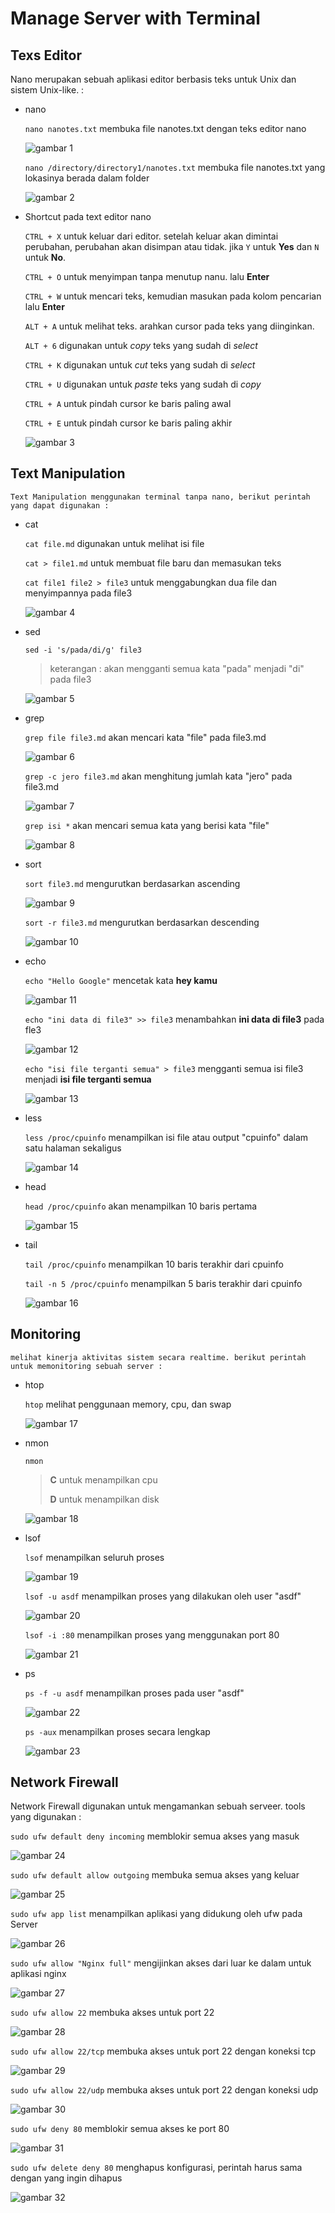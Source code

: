 # Manage Server with Terminal

## Texs Editor

  Nano merupakan sebuah aplikasi editor berbasis teks untuk Unix dan sistem Unix-like. :

-   nano

    `nano nanotes.txt` membuka file nanotes.txt dengan teks editor nano

    ![gambar 1](assets/nanotxt.png)

    `nano /directory/directory1/nanotes.txt` membuka file nanotes.txt yang lokasinya berada dalam folder

    ![gambar 2](assets/nano2.png)

-   Shortcut pada text editor nano

    `CTRL + X` untuk keluar dari editor. setelah keluar akan dimintai perubahan, perubahan akan disimpan atau tidak. jika `Y` untuk **Yes** dan `N` untuk **No**.

    `CTRL + O` untuk menyimpan tanpa menutup nanu. lalu **Enter**

    `CTRL + W` untuk mencari teks, kemudian masukan pada kolom pencarian lalu **Enter**

    `ALT + A` untuk melihat teks. arahkan cursor pada teks yang diinginkan.

    `ALT + 6` digunakan untuk _copy_ teks yang sudah di _select_

    `CTRL + K` digunakan untuk _cut_ teks yang sudah di _select_

    `CTRL + U` digunakan untuk _paste_ teks yang sudah di _copy_

    `CTRL + A` untuk pindah cursor ke baris paling awal

    `CTRL + E` untuk pindah cursor ke baris paling akhir

    ![gambar 3](assets/nano1.png)

## Text Manipulation

    Text Manipulation menggunakan terminal tanpa nano, berikut perintah yang dapat digunakan :

-   cat

    `cat file.md` digunakan untuk melihat isi file

    `cat > file1.md` untuk membuat file baru dan memasukan teks

    `cat file1 file2 > file3` untuk menggabungkan dua file dan menyimpannya pada file3

    ![gambar 4](assets/cat.png)

-   sed

    `sed -i 's/pada/di/g' file3`

    > keterangan : akan mengganti semua kata "pada" menjadi "di" pada file3

    ![gambar 5](assets/sed.png)

-   grep

    `grep file file3.md` akan mencari kata "file" pada file3.md

    ![gambar 6](assets/grepfile.png)

    `grep -c jero file3.md` akan menghitung jumlah kata "jero" pada file3.md

    ![gambar 7](assets/grep-c.png)

    `grep isi *` akan mencari semua kata yang berisi kata "file"

    ![gambar 8](assets/grepisi.png)

-   sort

    `sort file3.md` mengurutkan berdasarkan ascending

    ![gambar 9](assets/sort.png)

    `sort -r file3.md` mengurutkan berdasarkan descending

    ![gambar 10](assets/sort-r.png)

-   echo

    `echo "Hello Google"` mencetak kata **hey kamu**

    ![gambar 11](assets/echohello.png)

    `echo "ini data di file3" >> file3` menambahkan **ini data di file3** pada fle3

    ![gambar 12](assets/echoisi.png)

    `echo "isi file terganti semua" > file3` mengganti semua isi file3 menjadi **isi file terganti semua**

    ![gambar 13](assets/echoganti.png)

-   less

    `less /proc/cpuinfo` menampilkan isi file atau output "cpuinfo" dalam satu halaman sekaligus

    ![gambar 14](assets/less.png)

-   head

    `head /proc/cpuinfo` akan menampilkan 10 baris pertama

    ![gambar 15](assets/head.png)

-   tail

    `tail /proc/cpuinfo` menampilkan 10 baris terakhir dari cpuinfo

    `tail -n 5 /proc/cpuinfo` menampilkan 5 baris terakhir dari cpuinfo

    ![gambar 16](assets/tail.png)

## Monitoring

    melihat kinerja aktivitas sistem secara realtime. berikut perintah untuk memonitoring sebuah server :

-   htop

     `htop` melihat penggunaan memory, cpu, dan swap

    ![gambar 17](assets/htop.png)

-   nmon

    `nmon`

    > **C** untuk menampilkan cpu
    >
    > **D** untuk menampilkan disk

    ![gambar 18](assets/nmon1.png)

-   lsof

    `lsof` menampilkan seluruh proses

    ![gambar 19](assets/lsof.png)

    `lsof -u asdf` menampilkan proses yang dilakukan oleh user "asdf"

    ![gambar 20](assets/lsof-Uname.png)

    `lsof -i :80` menampilkan proses yang menggunakan port 80

    ![gambar 21](assets/lsof80.png)

-   ps

    `ps -f -u asdf` menampilkan proses pada user "asdf"

    ![gambar 22](assets/ps-f-u.png)

    `ps -aux` menampilkan proses secara lengkap

    ![gambar 23](assets/ps-aux.png)

## Network Firewall

   Network Firewall digunakan untuk mengamankan sebuah serveer. tools yang digunakan :

   `sudo ufw default deny incoming` memblokir semua akses yang masuk

   ![gambar 24](assets/ufw-deny.png)

   `sudo ufw default allow outgoing` membuka semua akses yang keluar

   ![gambar 25](assets/ufw-allow.png)

   `sudo ufw app list` menampilkan aplikasi yang didukung oleh ufw pada Server

   ![gambar 26](assets/ufw-app-list.png)

   `sudo ufw allow "Nginx full"` mengijinkan akses dari luar ke dalam untuk aplikasi nginx

   ![gambar 27](assets/ufw-allow-full.png)

   `sudo ufw allow 22` membuka akses untuk port  22

   ![gambar 28](assets/ufw-allow-22.png)

   `sudo ufw allow 22/tcp` membuka akses untuk port 22 dengan koneksi tcp

   ![gambar 29](assets/ufw-allow-tcp.png)

   `sudo ufw allow 22/udp` membuka akses untuk port 22 dengan koneksi udp

   ![gambar 30](assets/ufw-allow-udp.png)

   `sudo ufw deny 80` memblokir semua akses ke port 80

   ![gambar 31](assets/ufw-deny-80.png)

   `sudo ufw delete deny 80` menghapus konfigurasi, perintah harus sama dengan yang ingin dihapus

   ![gambar 32](assets/ufw-delete-deny.png)
